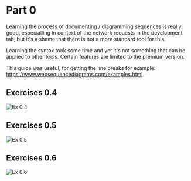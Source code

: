 # Part 0

Learning the process of documenting / diagramming sequences is really good, especialling in context of the network requests in the development tab, but it's a shame that there is not a more standard tool for this.

Learning the syntax took some time and yet it's not something that can be applied to other tools.  Certain features are limited to the premium version.

This guide was useful, for getting the line breaks for example:
https://www.websequencediagrams.com/examples.html


## Exercises 0.4
![Ex 0.4](/images/ex0.4.png)

## Exercises 0.5
![Ex 0.5](/images/ex0.5.png)

## Exercises 0.6
![Ex 0.6](/images/ex0.6.png)